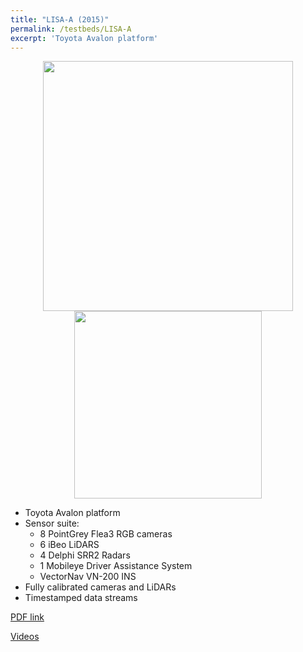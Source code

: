 ```yaml
---
title: "LISA-A (2015)"
permalink: /testbeds/LISA-A
excerpt: 'Toyota Avalon platform'
---
```

<p align="center">
  <img src="https://arangesh.github.io/images/LISA-A-im1.jpg?raw=true" width="400" />
  <img src="https://arangesh.github.io/images/LISA-A-im2.jpg?raw=true" width="300" />
</p>

* Toyota Avalon platform
* Sensor suite:
    * 8 PointGrey Flea3 RGB cameras
    * 6 iBeo LiDARS
    * 4 Delphi SRR2 Radars
    * 1 Mobileye Driver Assistance System
    * VectorNav VN-200 INS
* Fully calibrated cameras and LiDARs
* Timestamped data streams

[PDF link](http://cvrr.ucsd.edu/testbeds/lisa-a/info.pdf)

[Videos](https://www.youtube.com/watch?v=NN0rvKv-Aq8&feature=youtu.be)
